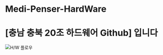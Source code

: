 # Medi-Penser-HardWare
# [충남 충북 20조 하드웨어 Github] 입니다
![H/W 플로우](https://user-images.githubusercontent.com/42240751/167738893-db38c76c-073d-47fa-9399-3f94e220bea5.png)

